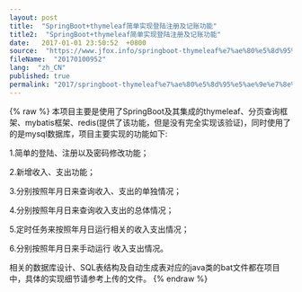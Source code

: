 ```yaml
---
layout: post
title:  "SpringBoot+thymeleaf简单实现登陆注册及记账功能"
title2:  "SpringBoot+thymeleaf简单实现登陆注册及记账功能"
date:   2017-01-01 23:50:52  +0800
source:  "https://www.jfox.info/springboot-thymeleaf%e7%ae%80%e5%8d%95%e5%ae%9e%e7%8e%b0%e7%99%bb%e9%99%86%e6%b3%a8%e5%86%8c%e5%8f%8a%e8%ae%b0%e8%b4%a6%e5%8a%9f%e8%83%bd.html"
fileName:  "20170100952"
lang:  "zh_CN"
published: true
permalink: "2017/springboot-thymeleaf%e7%ae%80%e5%8d%95%e5%ae%9e%e7%8e%b0%e7%99%bb%e9%99%86%e6%b3%a8%e5%86%8c%e5%8f%8a%e8%ae%b0%e8%b4%a6%e5%8a%9f%e8%83%bd.html"
---
```

{% raw %}
本项目主要是使用了SpringBoot及其集成的thymeleaf、分页查询框架、mybatis框架、redis(提供了该功能，但是没有完全实现该验证)，同时使用了的是mysql数据库，项目主要实现的功能如下:

 1.简单的登陆、注册以及密码修改功能；

 2.新增收入、支出功能；

 3.分别按照年月日来查询收入、支出的单独情况；

 4.分别按照年月日来查询收入支出的总体情况；

 5.定时任务来按照年月日运行相关的收入支出情况；

 6.分别按照年月日来手动运行 收入支出情况。

 相关的数据库设计、SQL表结构及自动生成表对应的java类的bat文件都在项目中，具体的实现细节请参考上传的文件。
{% endraw %}
